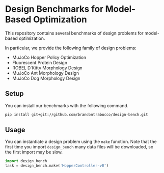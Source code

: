 # Design Benchmarks for Model-Based Optimization

This repository contains several benchmarks of design problems for model-based optimization.

In particular, we provide the following family of design problems:

* MuJoCo Hopper Policy Optimization 
* Fluorescent Protein Design
* ROBEL D'Kitty Morphology Design
* MuJoCo Ant Morphology Design 
* MuJoCo Dog Morphology Design 

## Setup

You can install our benchmarks with the following command.

```bash
pip install git+git://github.com/brandontrabucco/design-bench.git
```

## Usage

You can instantiate a design problem using the `make` function. Note that the first time you import `design_bench` many data files will be downloaded, so the first import may be slow.

```python
import design_bench
task = design_bench.make('HopperController-v0')
```
